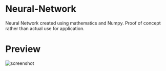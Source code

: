 # Neural-Network
Neural Network created using mathematics and Numpy. Proof of concept rather than actual use for application.

# Preview
![screenshot]()
